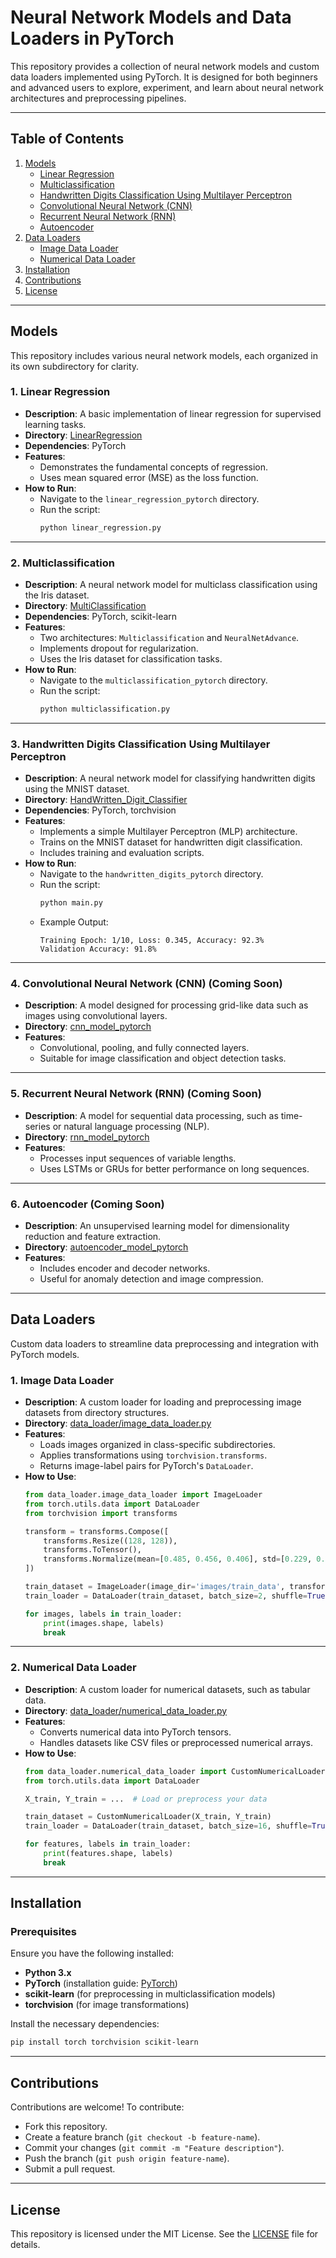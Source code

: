 # Neural Network Models and Data Loaders in PyTorch

This repository provides a collection of neural network models and custom data loaders implemented using PyTorch. It is designed for both beginners and advanced users to explore, experiment, and learn about neural network architectures and preprocessing pipelines. 

---

## Table of Contents
1. [Models](#models)
    - [Linear Regression](#1-linear-regression)
    - [Multiclassification](#2-multiclassification)
    - [Handwritten Digits Classification Using Multilayer Perceptron](#3-handwritten-digits-classification-using-multilayer-perceptron)
    - [Convolutional Neural Network (CNN)](#4-convolutional-neural-network-cnn-coming-soon)
    - [Recurrent Neural Network (RNN)](#5-recurrent-neural-network-rnn-coming-soon)
    - [Autoencoder](#6-autoencoder-coming-soon)
2. [Data Loaders](#data-loaders)
    - [Image Data Loader](#1-image-data-loader)
    - [Numerical Data Loader](#2-numerical-data-loader)
3. [Installation](#installation)
4. [Contributions](#contributions)
5. [License](#license)

---

## Models

This repository includes various neural network models, each organized in its own subdirectory for clarity.

### 1. **Linear Regression**
- **Description**: A basic implementation of linear regression for supervised learning tasks.
- **Directory**: [LinearRegression](linear_regression_pytorch)
- **Dependencies**: PyTorch
- **Features**:
  - Demonstrates the fundamental concepts of regression.
  - Uses mean squared error (MSE) as the loss function.
- **How to Run**:
  - Navigate to the `linear_regression_pytorch` directory.
  - Run the script: 
    ```bash
    python linear_regression.py
    ```

---

### 2. **Multiclassification**
- **Description**: A neural network model for multiclass classification using the Iris dataset.
- **Directory**: [MultiClassification](multiclassification_pytorch)
- **Dependencies**: PyTorch, scikit-learn
- **Features**:
  - Two architectures: `Multiclassification` and `NeuralNetAdvance`.
  - Implements dropout for regularization.
  - Uses the Iris dataset for classification tasks.
- **How to Run**:
  - Navigate to the `multiclassification_pytorch` directory.
  - Run the script: 
    ```bash
    python multiclassification.py
    ```

---

### 3. **Handwritten Digits Classification Using Multilayer Perceptron**
- **Description**: A neural network model for classifying handwritten digits using the MNIST dataset.
- **Directory**: [HandWritten_Digit_Classifier](handwritten_digits_pytorch)
- **Dependencies**: PyTorch, torchvision
- **Features**:
  - Implements a simple Multilayer Perceptron (MLP) architecture.
  - Trains on the MNIST dataset for handwritten digit classification.
  - Includes training and evaluation scripts.
- **How to Run**:
  - Navigate to the `handwritten_digits_pytorch` directory.
  - Run the script:
    ```bash
    python main.py
    ```
  - Example Output:
    ```
    Training Epoch: 1/10, Loss: 0.345, Accuracy: 92.3%
    Validation Accuracy: 91.8%
    ```

---

### 4. **Convolutional Neural Network (CNN)** (Coming Soon)
- **Description**: A model designed for processing grid-like data such as images using convolutional layers.
- **Directory**: [cnn_model_pytorch](cnn_model_pytorch)
- **Features**:
  - Convolutional, pooling, and fully connected layers.
  - Suitable for image classification and object detection tasks.

---

### 5. **Recurrent Neural Network (RNN)** (Coming Soon)
- **Description**: A model for sequential data processing, such as time-series or natural language processing (NLP).
- **Directory**: [rnn_model_pytorch](rnn_model_pytorch)
- **Features**:
  - Processes input sequences of variable lengths.
  - Uses LSTMs or GRUs for better performance on long sequences.

---

### 6. **Autoencoder** (Coming Soon)
- **Description**: An unsupervised learning model for dimensionality reduction and feature extraction.
- **Directory**: [autoencoder_model_pytorch](autoencoder_model_pytorch)
- **Features**:
  - Includes encoder and decoder networks.
  - Useful for anomaly detection and image compression.

---

## Data Loaders

Custom data loaders to streamline data preprocessing and integration with PyTorch models.

### 1. **Image Data Loader**
- **Description**: A custom loader for loading and preprocessing image datasets from directory structures.
- **Directory**: [data_loader/image_data_loader.py](data_loader/image_data_loader.py)
- **Features**:
  - Loads images organized in class-specific subdirectories.
  - Applies transformations using `torchvision.transforms`.
  - Returns image-label pairs for PyTorch's `DataLoader`.
- **How to Use**:
    ```python
    from data_loader.image_data_loader import ImageLoader
    from torch.utils.data import DataLoader
    from torchvision import transforms

    transform = transforms.Compose([
        transforms.Resize((128, 128)),
        transforms.ToTensor(),
        transforms.Normalize(mean=[0.485, 0.456, 0.406], std=[0.229, 0.224, 0.225])
    ])

    train_dataset = ImageLoader(image_dir='images/train_data', transform=transform)
    train_loader = DataLoader(train_dataset, batch_size=2, shuffle=True)

    for images, labels in train_loader:
        print(images.shape, labels)
        break
    ```

---

### 2. **Numerical Data Loader**
- **Description**: A custom loader for numerical datasets, such as tabular data.
- **Directory**: [data_loader/numerical_data_loader.py](data_loader/numerical_data_loader.py)
- **Features**:
  - Converts numerical data into PyTorch tensors.
  - Handles datasets like CSV files or preprocessed numerical arrays.
- **How to Use**:
    ```python
    from data_loader.numerical_data_loader import CustomNumericalLoader
    from torch.utils.data import DataLoader

    X_train, Y_train = ...  # Load or preprocess your data

    train_dataset = CustomNumericalLoader(X_train, Y_train)
    train_loader = DataLoader(train_dataset, batch_size=16, shuffle=True)

    for features, labels in train_loader:
        print(features.shape, labels)
        break
    ```

---

## Installation

### Prerequisites
Ensure you have the following installed:
- **Python 3.x**
- **PyTorch** (installation guide: [PyTorch](https://pytorch.org/get-started/locally/))
- **scikit-learn** (for preprocessing in multiclassification models)
- **torchvision** (for image transformations)

Install the necessary dependencies:
```bash
pip install torch torchvision scikit-learn
```

---

## Contributions

Contributions are welcome! To contribute:
- Fork this repository.
- Create a feature branch (`git checkout -b feature-name`).
- Commit your changes (`git commit -m "Feature description"`).
- Push the branch (`git push origin feature-name`).
- Submit a pull request.

---

## License

This repository is licensed under the MIT License. See the [LICENSE](LICENSE) file for details.
